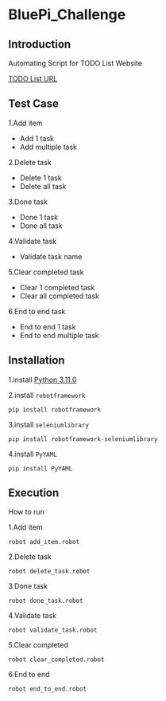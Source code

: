 # BluePi_Challenge

Introduction
------------

Automating Script for TODO List Website


[TODO List URL](https://abhigyank.github.io/To-Do-List/)


## Test Case

1.Add item
  - Add 1 task
  - Add multiple task

2.Delete task
  - Delete 1 task
  - Delete all task

3.Done task
  - Done 1 task
  - Done all task

4.Validate task
  - Validate task name

5.Clear completed task
  - Clear 1 completed task
  - Clear all completed task

6.End to end task
  - End to end 1 task
  - End to end multiple task


Installation
------------

1.install [Python 3.11.0](https://www.python.org/downloads/)

2.install `robotframework`

```
pip install robotframework
```

3.install `seleniumlibrary`

```
pip install robotframework-seleniumlibrary
```
4.install `PyYAML`

```
pip install PyYAML
```

Execution
------------

How to run


1.Add item

```
robot add_item.robot
```

2.Delete task

```
robot delete_task.robot
```

3.Done task

```
robot done_task.robot
```

4.Validate task

```
robot validate_task.robot
```

5.Clear completed

```
robot clear_completed.robot
```

6.End to end

```
robot end_to_end.robot
```

